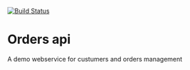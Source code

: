 [![Build Status](https://travis-ci.com/ThiagoSousaSantana/orders-api.svg?branch=master)](https://travis-ci.com/ThiagoSousaSantana/orders-api)
# Orders api
A demo webservice for custumers and orders management
